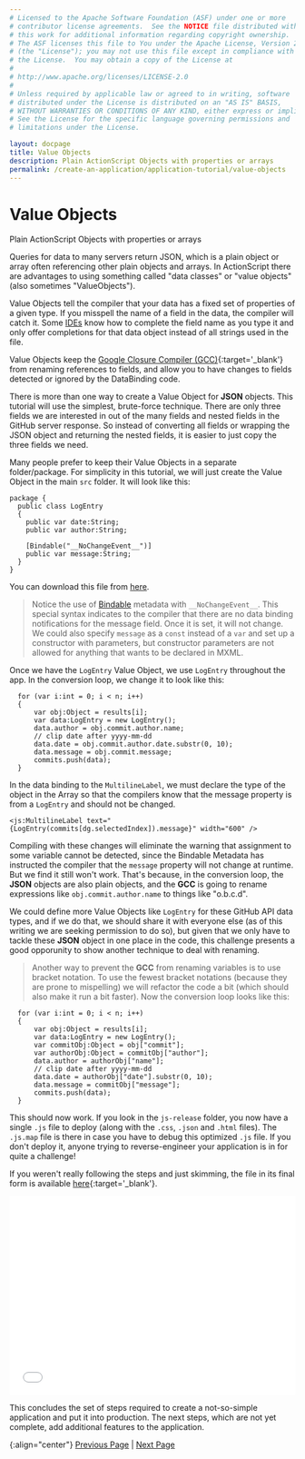 ```yaml
---
# Licensed to the Apache Software Foundation (ASF) under one or more
# contributor license agreements.  See the NOTICE file distributed with
# this work for additional information regarding copyright ownership.
# The ASF licenses this file to You under the Apache License, Version 2.0
# (the "License"); you may not use this file except in compliance with
# the License.  You may obtain a copy of the License at
# 
# http://www.apache.org/licenses/LICENSE-2.0
# 
# Unless required by applicable law or agreed to in writing, software
# distributed under the License is distributed on an "AS IS" BASIS,
# WITHOUT WARRANTIES OR CONDITIONS OF ANY KIND, either express or implied.
# See the License for the specific language governing permissions and
# limitations under the License.

layout: docpage
title: Value Objects
description: Plain ActionScript Objects with properties or arrays
permalink: /create-an-application/application-tutorial/value-objects
---
```


# Value Objects

Plain ActionScript Objects with properties or arrays

Queries for data to many servers return JSON, which is a plain object or array often referencing other plain objects and arrays. In ActionScript there are advantages to using something called "data classes" or "value objects" (also sometimes "ValueObjects").

Value Objects tell the compiler that your data has a fixed set of properties of a given type. If you misspell the name of a field in the data, the compiler will catch it. Some [IDEs](get-started/development-tools) know how to complete the field name as you type it and only offer completions for that data object instead of all strings used in the file.

Value Objects keep the [Google Closure Compiler (GCC)](https://developers.google.com/closure/compiler/){:target='_blank'} from renaming references to fields, and allow you to have changes to fields detected or ignored by the DataBinding code.

There is more than one way to create a Value Object for **JSON** objects. This tutorial will use the simplest, brute-force technique. There are only three fields we are interested in out of the many fields and nested fields in the GitHub server response. So instead of converting all fields or wrapping the JSON object and returning the nested fields, it is easier to just copy the three fields we need.

Many people prefer to keep their Value Objects in a separate folder/package. For simplicity in this tutorial, we will just create the Value Object in the main `src` folder. It will look like this:

```as3
package {
  public class LogEntry
  {
    public var date:String;
    public var author:String;

    [Bindable("__NoChangeEvent__")]
    public var message:String;
  }
}
```

You can download this file from [here](https://github.com/apache/royale-asjs/blob/develop/examples/express/GitHubCommitLogViewer/src/main/royale/LogEntry.as).

> Notice the use of [Bindable](features/data-binding) metadata with `__NoChangeEvent__`. This special syntax indicates to the compiler that there are no data binding notifications for the message field. Once it is set, it will not change. We could also specify `message` as a `const` instead of a `var` and set up a constructor with parameters, but constructor parameters are not allowed for anything that wants to be declared in MXML.

Once we have the `LogEntry` Value Object, we use `LogEntry` throughout the app. In the conversion loop, we change it to look like this:

```as3
  for (var i:int = 0; i < n; i++)
  {
      var obj:Object = results[i];
      var data:LogEntry = new LogEntry();
      data.author = obj.commit.author.name;
      // clip date after yyyy-mm-dd
      data.date = obj.commit.author.date.substr(0, 10);
      data.message = obj.commit.message;
      commits.push(data);
  }
```

In the data binding to the `MultilineLabel`, we must declare the type of the object in the Array so that the compilers know that the message property is from a `LogEntry` and should not be changed.

```mxml
<js:MultilineLabel text="{LogEntry(commits[dg.selectedIndex]).message}" width="600" />
```

Compiling with these changes will eliminate the warning that assignment to some variable cannot be detected, since the Bindable Metadata has instructed the compiler that the `message` property will not change at runtime. But we find it still won't work. That's because, in the conversion loop, the **JSON** objects are also plain objects, and the **GCC** is going to rename expressions like `obj.commit.author.name` to things like "o.b.c.d".

We could define more Value Objects like `LogEntry` for these GitHub API data types, and if we do that, we should share it with everyone else (as of this writing we are seeking permission to do so), but given that we only have to tackle these **JSON** object in one place in the code, this challenge presents a good opporunity to show another technique to deal with renaming.

> Another way to prevent the **GCC** from renaming variables is to use bracket notation. To use the fewest bracket notations (because they are prone to mispelling) we will refactor the code a bit (which should also make it run a bit faster). Now the conversion loop looks like this:

```as3
  for (var i:int = 0; i < n; i++)
  {
      var obj:Object = results[i];
      var data:LogEntry = new LogEntry();
      var commitObj:Object = obj["commit"];
      var authorObj:Object = commitObj["author"];
      data.author = authorObj["name"];
      // clip date after yyyy-mm-dd
      data.date = authorObj["date"].substr(0, 10);
      data.message = commitObj["message"];
      commits.push(data);
  }
```

This should now work. If you look in the `js-release` folder, you now have a single `.js` file to deploy (along with the `.css`, `.json` and `.html` files). The `.js.map` file is there in case you have to debug this optimized `.js` file. If you don't deploy it, anyone trying to reverse-engineer your application is in for quite a challenge!

If you weren't really following the steps and just skimming, the file in its final form is available [here](assets/application-tutorial/index.html){:target='_blank'}.

<iframe frameborder="no" border="0" marginwidth="0" marginheight="0" 
width="100%" height="350" 
src="assets/application-tutorial/index.html"></iframe>

This concludes the set of steps required to create a not-so-simple application and put it into production. The next steps, which are not yet complete, add additional features to the application.

{:align="center"}
[Previous Page](create-an-application/application-tutorial/production) \| [Next Page](create-an-application/application-tutorial/locales)
